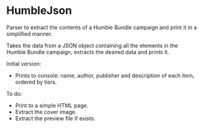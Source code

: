 # HumbleJson
Parser to extract the contents of a Humble Bundle campaign and print it in a simplified manner.

Takes the data from a JSON object containing all the elements in the Humble Bundle campaign, extracts the desired data and prints it.

Initial version:
- Prints to console: name, author, publisher and description of each item, ordered by tiers.

To do:
- Print to a simple HTML page.
- Extract the cover image.
- Extract the preview file if exists.
